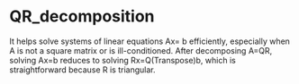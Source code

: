 # QR_decomposition

It helps solve systems of linear equations Ax= b efficiently, especially when A is not a square matrix or is ill-conditioned.
After decomposing A=QR, solving Ax=b reduces to solving Rx=Q(Transpose)b, which is straightforward because R is triangular.
